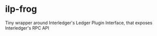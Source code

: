 # ilp-frog
Tiny wrapper around Interledger's Ledger Plugin Interface, that exposes Interledger's RPC API
